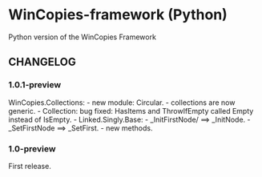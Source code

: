 WinCopies-framework (Python)
============================

Python version of the WinCopies Framework

CHANGELOG
---------

### 1.0.1-preview

WinCopies.Collections:
	- new module: Circular.
	- collections are now generic.
	- Collection: bug fixed: HasItems and ThrowIfEmpty called Empty instead of IsEmpty.
	- Linked.Singly.Base:
		- _InitFirstNode/ ==> _InitNode.
		- _SetFirstNode ==> _SetFirst.
		- new methods.

### 1.0-preview

First release.
